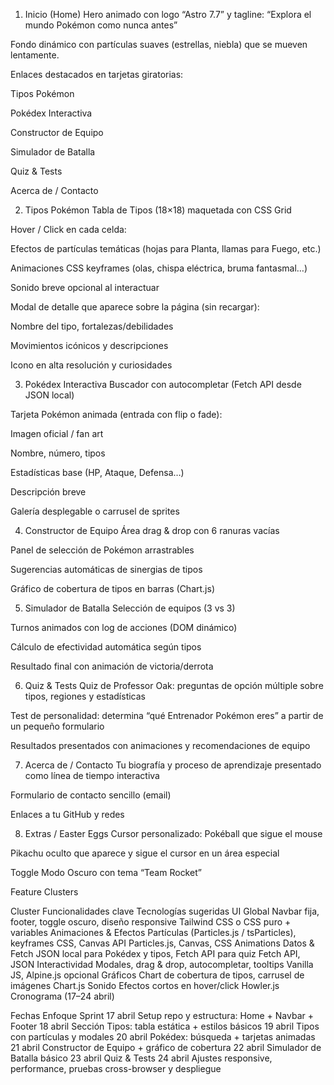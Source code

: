 1. Inicio (Home)
Hero animado con logo “Astro 7.7” y tagline:
“Explora el mundo Pokémon como nunca antes”

Fondo dinámico con partículas suaves (estrellas, niebla) que se mueven lentamente.

Enlaces destacados en tarjetas giratorias:

Tipos Pokémon

Pokédex Interactiva

Constructor de Equipo

Simulador de Batalla

Quiz & Tests

Acerca de / Contacto

2. Tipos Pokémon
Tabla de Tipos (18×18) maquetada con CSS Grid

Hover / Click en cada celda:

Efectos de partículas temáticas (hojas para Planta, llamas para Fuego, etc.)

Animaciones CSS keyframes (olas, chispa eléctrica, bruma fantasmal…)

Sonido breve opcional al interactuar

Modal de detalle que aparece sobre la página (sin recargar):

Nombre del tipo, fortalezas/debilidades

Movimientos icónicos y descripciones

Icono en alta resolución y curiosidades

3. Pokédex Interactiva
Buscador con autocompletar (Fetch API desde JSON local)

Tarjeta Pokémon animada (entrada con flip o fade):

Imagen oficial / fan art

Nombre, número, tipos

Estadísticas base (HP, Ataque, Defensa…)

Descripción breve

Galería desplegable o carrusel de sprites

4. Constructor de Equipo
Área drag & drop con 6 ranuras vacías

Panel de selección de Pokémon arrastrables

Sugerencias automáticas de sinergias de tipos

Gráfico de cobertura de tipos en barras (Chart.js)

5. Simulador de Batalla
Selección de equipos (3 vs 3)

Turnos animados con log de acciones (DOM dinámico)

Cálculo de efectividad automática según tipos

Resultado final con animación de victoria/derrota

6. Quiz & Tests
Quiz de Professor Oak: preguntas de opción múltiple sobre tipos, regiones y estadísticas

Test de personalidad: determina “qué Entrenador Pokémon eres” a partir de un pequeño formulario

Resultados presentados con animaciones y recomendaciones de equipo

7. Acerca de / Contacto
Tu biografía y proceso de aprendizaje presentado como línea de tiempo interactiva

Formulario de contacto sencillo (email)

Enlaces a tu GitHub y redes

8. Extras / Easter Eggs
Cursor personalizado: Pokéball que sigue el mouse

Pikachu oculto que aparece y sigue el cursor en un área especial

Toggle Modo Oscuro con tema “Team Rocket”

Feature Clusters

Cluster	Funcionalidades clave	Tecnologías sugeridas
UI Global	Navbar fija, footer, toggle oscuro, diseño responsive	Tailwind CSS o CSS puro + variables
Animaciones & Efectos	Partículas (Particles.js / tsParticles), keyframes CSS, Canvas API	Particles.js, Canvas, CSS Animations
Datos & Fetch	JSON local para Pokédex y tipos, Fetch API para quiz	Fetch API, JSON
Interactividad	Modales, drag & drop, autocompletar, tooltips	Vanilla JS, Alpine.js opcional
Gráficos	Chart de cobertura de tipos, carrusel de imágenes	Chart.js
Sonido	Efectos cortos en hover/click	Howler.js
Cronograma (17–24 abril)

Fechas	Enfoque Sprint
17 abril	Setup repo y estructura: Home + Navbar + Footer
18 abril	Sección Tipos: tabla estática + estilos básicos
19 abril	Tipos con partículas y modales
20 abril	Pokédex: búsqueda + tarjetas animadas
21 abril	Constructor de Equipo + gráfico de cobertura
22 abril	Simulador de Batalla básico
23 abril	Quiz & Tests
24 abril	Ajustes responsive, performance, pruebas cross-browser y despliegue